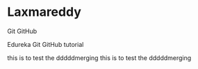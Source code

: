 # Laxmareddy

Git GitHub 

Edureka Git GitHub tutorial 


this is to test the dddddmerging 
this is to test the dddddmerging 
